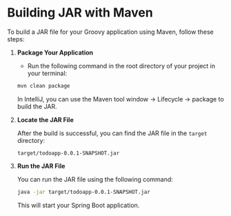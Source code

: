 # Building JAR with Maven

To build a JAR file for your Groovy application using Maven, follow these steps:

1. **Package Your Application**

   - Run the following command in the root directory of your project in your terminal:

   ```bash
   mvn clean package
   ```

   In IntelliJ, you can use the Maven tool window -> Lifecycle -> package to build the JAR.

2. **Locate the JAR File**

   After the build is successful, you can find the JAR file in the `target` directory:

   ```
   target/todoapp-0.0.1-SNAPSHOT.jar
   ```

3. **Run the JAR File**

   You can run the JAR file using the following command:

   ```bash
   java -jar target/todoapp-0.0.1-SNAPSHOT.jar
   ```

   This will start your Spring Boot application.


